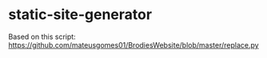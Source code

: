 # static-site-generator
Based on this script: https://github.com/mateusgomes01/BrodiesWebsite/blob/master/replace.py
